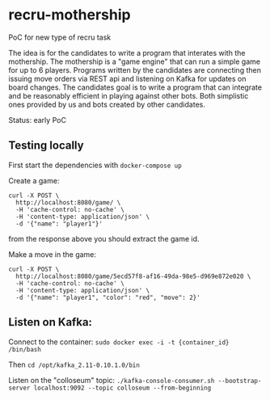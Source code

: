 # recru-mothership
PoC for new type of recru task

The idea is for the candidates to write a program that interates with the mothership. 
The mothership is a "game engine" that can run a simple game for up to 6 players. 
Programs written by the candidates are connecting then issuing move orders via REST api and listening on Kafka for updates on board changes.
The candidates goal is to write a program that can integrate and be reasonably efficient in playing against other bots. Both simplistic ones provided by us and bots created by other candidates.

Status: early PoC


## Testing locally

First start the dependencies with `docker-compose up`

Create a game:

```
curl -X POST \
  http://localhost:8080/game/ \
  -H 'cache-control: no-cache' \
  -H 'content-type: application/json' \
  -d '{"name": "player1"}'
```
  
from the response above you should extract the game id.

Make a move in the game:

```
curl -X POST \
  http://localhost:8080/game/5ecd57f8-af16-49da-98e5-d969e872e020 \
  -H 'cache-control: no-cache' \
  -H 'content-type: application/json' \
  -d '{"name": "player1", "color": "red", "move": 2}'
  ```

## Listen on Kafka:

Connect to the container: `sudo docker exec -i -t {container_id} /bin/bash`

Then `cd /opt/kafka_2.11-0.10.1.0/bin`

Listen on the "colloseum" topic: `./kafka-console-consumer.sh --bootstrap-server localhost:9092 --topic colloseum --from-beginning`